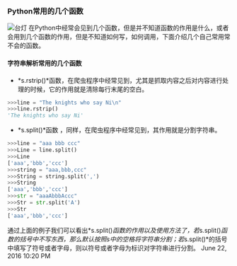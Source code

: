 ### Python常用的几个函数
![台灯](https://lynnlaulsl.files.wordpress.com/2016/06/pexels-photo-112811.jpeg)
在Python中经常会见到几个函数，但是并不知道函数的作用是什么，或者会用到几个函数的作用，但是不知道如何写，如何调用，下面介绍几个自己常用常不会的函数。

#### 字符串解析常用的几个函数

*  *s.rstrip()*函数，在爬虫程序中经常见到，尤其是抓取内容之后对内容进行处理的时候，它的作用就是清除每行末尾的空白。

```python
>>>line = "The knights who say Ni\n"
>>>line.rstrip()
'The knights who say Ni'
```
 
*  *s.split()*函数 ，同样，在爬虫程序中经常见到，其作用就是分割字符串。

```python
>>>line = "aaa bbb ccc"
>>>Line = line.split()
>>>Line
['aaa','bbb','ccc']
>>>string = "aaa,bbb,ccc"
>>>String = string.split(',')
>>>String
['aaa','bbb','ccc']
>>>str = "aaaAbbbAccc"
>>>Str = str.split('A')
>>>Str
['aaa','bbb','ccc']
```
通过上面的例子我们可以看出*s.split()*函数的作用以及使用方法了，若*s.split()*函数的括号中不写东西，那么默认按照s中的空格将字符串分割；若*s.split()*的括号中填写了符号或者字母，则以符号或者字母为标识对字符串进行分割。
June 22, 2016 10:20 PM